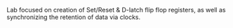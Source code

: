 Lab focused on creation of Set/Reset & D-latch flip flop registers, as well as synchronizing the retention of data via clocks.
